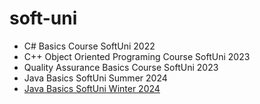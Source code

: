 # soft-uni
+ C# Basics Course SoftUni 2022
+ C++ Object Oriented Programing Course SoftUni 2023
+ Quality Assurance Basics Course SoftUni 2023
+ Java Basics SoftUni Summer 2024
+ [Java Basics SoftUni Winter 2024](https://github.com/stoyan-stunji/soft-uni/tree/main/2024_java_basics)
